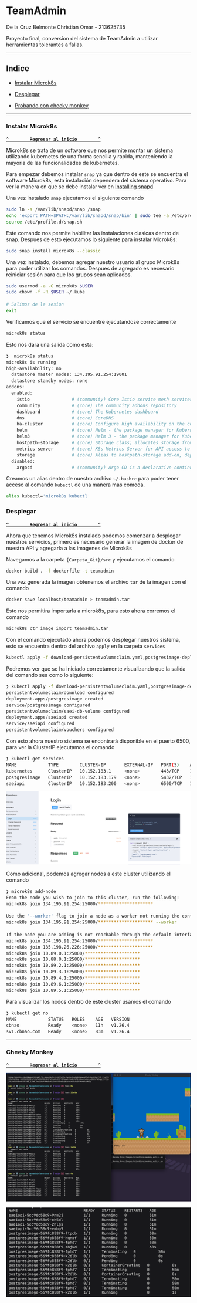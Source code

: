 # TeamAdmin

De la Cruz Belmonte Christian Omar - 213625735  

Proyecto final, conversion del sistema de TeamAdmin a utilizar herramientas tolerantes a fallas.

---

## Indice

- [Instalar Microk8s](#instalar-microk8s)

- [Desplegar](#desplegar)

- [Probando con cheeky monkey](#probando-con-cheeky-monkey)

---

### Instalar Microk8s

**[`^        Regresar al inicio        ^`](#teamadmin)**

Microk8s se trata de un software que nos permite montar un sistema utilizando kubernetes de una forma sencilla y rapida, manteniendo la mayoria de las funcionalidades de kubernetes.

Para empezar debemos instalar `snap` ya que dentro de este se encuentra el software Microk8s, esta instalación dependera del sistema operativo.
Para ver la manera en que se debe instalar ver en [Installing snapd](https://snapcraft.io/docs/installing-snapd)

Una vez instalado `snap` ejecutamos el siguiente comando

```bash
sudo ln -s /var/lib/snapd/snap /snap
echo 'export PATH=$PATH:/var/lib/snapd/snap/bin' | sudo tee -a /etc/profile.d/snap.sh
source /etc/profile.d/snap.sh
```

Este comando nos permite habilitar las instalaciones clasicas dentro de snap.
Despues de esto ejecutamos lo siguiente para instalar Microk8s:

```bash
sudo snap install microk8s --classic 
```

Una vez instalado, debemos agregar nuestro usuario al grupo Microk8s para poder utilizar los comandos. Despues de agregado es necesario reiniciar sesión para que los grupos sean aplicados.

```bash
sudo usermod -a -G microk8s $USER
sudo chown -f -R $USER ~/.kube

# Salimos de la sesion
exit
```

Verificamos que el servicio se encuentre ejecutandose correctamente

```bash
microk8s status
```

Esto nos dara una salida como esta:

```bash
❯  microk8s status
microk8s is running
high-availability: no
  datastore master nodes: 134.195.91.254:19001
  datastore standby nodes: none
addons:
  enabled:
    istio                # (community) Core Istio service mesh services
    community            # (core) The community addons repository
    dashboard            # (core) The Kubernetes dashboard
    dns                  # (core) CoreDNS
    ha-cluster           # (core) Configure high availability on the current node
    helm                 # (core) Helm - the package manager for Kubernetes
    helm3                # (core) Helm 3 - the package manager for Kubernetes
    hostpath-storage     # (core) Storage class; allocates storage from host directory
    metrics-server       # (core) K8s Metrics Server for API access to service metrics
    storage              # (core) Alias to hostpath-storage add-on, deprecated
  disabled:
    argocd               # (community) Argo CD is a declarative continuous deployment for Kubernetes.
```

Creamos un alias dentro de nuestro archivo `~/.bashrc` para poder tener acceso al comando `kubectl` de una manera mas comoda.

```bash
alias kubectl='microk8s kubectl'
```

### Desplegar

**[`^        Regresar al inicio        ^`](#teamadmin)**

Ahora que tenemos Microk8s instalado podemos comenzar a desplegar nuestros servicios, primero es necesario generar la imagen de docker de nuestra API y agregarla a las imagenes de Microk8s

Navegamos a la carpeta `{Carpeta_Git}/src` y ejecutamos el comando

```bash
docker build . -f dockerfile -t teamadmin
```

Una vez generada la imagen obtenemos el archivo `tar` de la imagen con el comando

```bash
docker save localhost/teamadmin > teamadmin.tar
```

Esto nos permitira importarla a microk8s, para esto ahora corremos el comando 

```bash
microk8s ctr image import teamadmin.tar
```

Con el comando ejecutado ahora podemos desplegar nuestros sistema, esto se encuentra dentro del archivo `apply` en la carpeta `services`

```bash
kubectl apply -f download-persistentvolumeclaim.yaml,postgresimage-deployment.yaml,postgresimage-service.yaml,saei-db-volume-persistentvolumeclaim.yaml,saeiapi-deployment.yaml,saeiapi-service.yaml,vouchers-persistentvolumeclaim.yaml
```

Podremos ver que se ha iniciado correctamente visualizando que la salida del comando sea como lo siguiente:

```bash
❯ kubectl apply -f download-persistentvolumeclaim.yaml,postgresimage-deployment.yaml,postgresimage-service.yaml,saei-db-volume-persistentvolumeclaim.yaml,saeiapi-deployment.yaml,saeiapi-service.yaml,vouchers-persistentvolumeclaim.yaml
persistentvolumeclaim/download configured
deployment.apps/postgresimage created
service/postgresimage configured
persistentvolumeclaim/saei-db-volume configured
deployment.apps/saeiapi created
service/saeiapi configured
persistentvolumeclaim/vouchers configured
```

Con esto ahora nuestro sistema se encontrará disponible en el puerto 6500, para ver la ClusterIP ejecutamos el comando 

```bash
❯ kubectl get services
NAME            TYPE        CLUSTER-IP       EXTERNAL-IP   PORT(S)    AGE
kubernetes      ClusterIP   10.152.183.1     <none>        443/TCP    10h
postgresimage   ClusterIP   10.152.183.179   <none>        5432/TCP   178m
saeiapi         ClusterIP   10.152.183.200   <none>        6500/TCP   178m
```

![App](images/app.png)

Como adicional, podemos agregar nodos a este cluster utilizando el comando

```bash
❯ microk8s add-node
From the node you wish to join to this cluster, run the following:
microk8s join 134.195.91.254:25000/*********************

Use the '--worker' flag to join a node as a worker not running the control plane, eg:
microk8s join 134.195.91.254:25000/********************* --worker

If the node you are adding is not reachable through the default interface you can use one of the following:
microk8s join 134.195.91.254:25000/*********************
microk8s join 185.198.26.226:25000/*********************
microk8s join 10.89.0.1:25000/*********************
microk8s join 10.88.0.1:25000/*********************
microk8s join 10.89.2.1:25000/*********************
microk8s join 10.89.3.1:25000/*********************
microk8s join 10.89.4.1:25000/*********************
microk8s join 10.89.6.1:25000/*********************
microk8s join 10.89.5.1:25000/*********************
```

Para visualizar los nodos dentro de este cluster usamos el comando

```bash
❯ kubectl get no
NAME            STATUS   ROLES    AGE   VERSION
cbnao           Ready    <none>   11h   v1.26.4
sv1.cbnao.com   Ready    <none>   83m   v1.26.4
```

---

### Cheeky Monkey

**[`^        Regresar al inicio        ^`](#teamadmin)**

![Cheeky Monkey y los contenedores](images/monkey-running.png)

![Despues de destruir un contenedor](images/after-destroy.png)